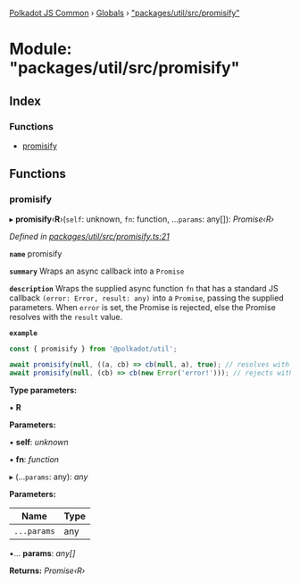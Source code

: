 [Polkadot JS Common](../README.md) › [Globals](../globals.md) › ["packages/util/src/promisify"](_packages_util_src_promisify_.md)

# Module: "packages/util/src/promisify"

## Index

### Functions

* [promisify](_packages_util_src_promisify_.md#promisify)

## Functions

###  promisify

▸ **promisify**‹**R**›(`self`: unknown, `fn`: function, ...`params`: any[]): *Promise‹R›*

*Defined in [packages/util/src/promisify.ts:21](https://github.com/polkadot-js/common/blob/37d1bcb6e/packages/util/src/promisify.ts#L21)*

**`name`** promisify

**`summary`** Wraps an async callback into a `Promise`

**`description`** 
Wraps the supplied async function `fn` that has a standard JS callback `(error: Error, result: any)` into a `Promise`, passing the supplied parameters. When `error` is set, the Promise is rejected, else the Promise resolves with the `result` value.

**`example`** 
<BR>

```javascript
const { promisify } from '@polkadot/util';

await promisify(null, ((a, cb) => cb(null, a), true); // resolves with `true`
await promisify(null, (cb) => cb(new Error('error!'))); // rejects with `error!`
```

**Type parameters:**

▪ **R**

**Parameters:**

▪ **self**: *unknown*

▪ **fn**: *function*

▸ (...`params`: any): *any*

**Parameters:**

Name | Type |
------ | ------ |
`...params` | any |

▪... **params**: *any[]*

**Returns:** *Promise‹R›*
